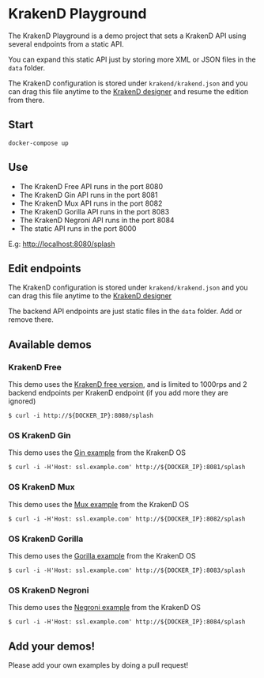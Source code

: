 KrakenD Playground
====

The KrakenD Playground is a demo project that sets a KrakenD API using several
endpoints from a static API.

You can expand this static API just by storing more XML or JSON files in the `data`
folder.

The KrakenD configuration is stored under `krakend/krakend.json` and you can
drag this file anytime to the [KrakenD designer](http://www.krakend.io/designer/) and resume the edition from there.

## Start

    docker-compose up

## Use

- The KrakenD Free API runs in the port 8080
- The KrakenD Gin API runs in the port 8081
- The KrakenD Mux API runs in the port 8082
- The KrakenD Gorilla API runs in the port 8083
- The KrakenD Negroni API runs in the port 8084
- The static API runs in the port 8000

E.g: [http://localhost:8080/splash]()

## Edit endpoints

The KrakenD configuration is stored under `krakend/krakend.json` and you can
drag this file anytime to the [KrakenD designer](http://www.krakend.io/designer/)

The backend API endpoints are just static files in the `data` folder. Add or remove there.

## Available demos

### KrakenD Free

This demo uses the [KrakenD free version](https://hub.docker.com/r/devopsfaith/krakend/), and is limited to 1000rps and 2 backend endpoints per KrakenD endpoint (if you add more they are ignored)

	$ curl -i http://${DOCKER_IP}:8080/splash

### OS KrakenD Gin

This demo uses the [Gin example](https://github.com/devopsfaith/krakend/blob/master/examples/gin/main.go) from the KrakenD OS

	$ curl -i -H'Host: ssl.example.com' http://${DOCKER_IP}:8081/splash

### OS KrakenD Mux

This demo uses the [Mux example](https://github.com/devopsfaith/krakend/blob/master/examples/mux/main.go) from the KrakenD OS

	$ curl -i -H'Host: ssl.example.com' http://${DOCKER_IP}:8082/splash

### OS KrakenD Gorilla

This demo uses the [Gorilla example](https://github.com/devopsfaith/krakend/blob/master/examples/gorilla/main.go) from the KrakenD OS

	$ curl -i -H'Host: ssl.example.com' http://${DOCKER_IP}:8083/splash

### OS KrakenD Negroni

This demo uses the [Negroni example](https://github.com/devopsfaith/krakend/blob/master/examples/negroni/main.go) from the KrakenD OS

	$ curl -i -H'Host: ssl.example.com' http://${DOCKER_IP}:8084/splash

## Add your demos!

Please add your own examples by doing a pull request!
